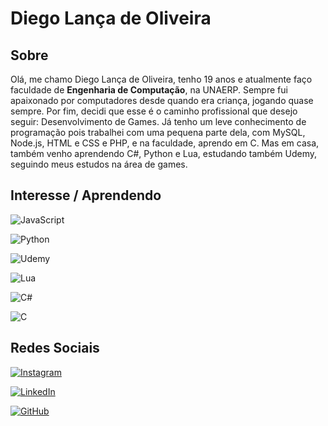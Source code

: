 # Diego Lança de Oliveira

## Sobre

Olá, me chamo Diego Lança de Oliveira, tenho 19 anos e atualmente faço faculdade de **Engenharia de Computação**, na UNAERP. Sempre fui apaixonado por computadores desde quando era criança, jogando quase sempre. Por fim, decidi que esse é o caminho profissional que desejo seguir: Desenvolvimento de Games. Já tenho um leve conhecimento de programação pois trabalhei com uma pequena parte dela, com MySQL, Node.js, HTML e CSS e PHP, e na faculdade, aprendo em C. Mas em casa, também venho aprendendo C#, Python e Lua, estudando também Udemy, seguindo meus estudos na área de games.

## Interesse / Aprendendo

![JavaScript](https://img.shields.io/badge/JavaScript-000?style=for-the-badge&logo=javascript)

![Python](https://img.shields.io/badge/Python-000?style=for-the-badge&logo=python)

![Udemy](https://img.shields.io/badge/Udemy-000?style=for-the-badge&logo=udemy)

![Lua](https://img.shields.io/badge/Lua-000?style=for-the-badge&logo=lua)

![C#](https://img.shields.io/badge/CSharp-000?style=for-the-badge&logo=CSharp)

![C](https://img.shields.io/badge/C-000?style=for-the-badge&logo=c)

## Redes Sociais

[![Instagram](https://img.shields.io/badge/Instagram-000?style=for-the-badge&logo=instagram)](https://www.instagram.com/diego.lancaa/)

[![LinkedIn](https://img.shields.io/badge/LinkedIn-000?style=for-the-badge&logo=linkedin&logoColor=0E76A8)](https://www.linkedin.com/in/diego-lanca-oliveira/)

[![GitHub](https://img.shields.io/badge/GitHub-000?style=for-the-badge&logo=GitHub)](https://github.com/diego-lanca)
